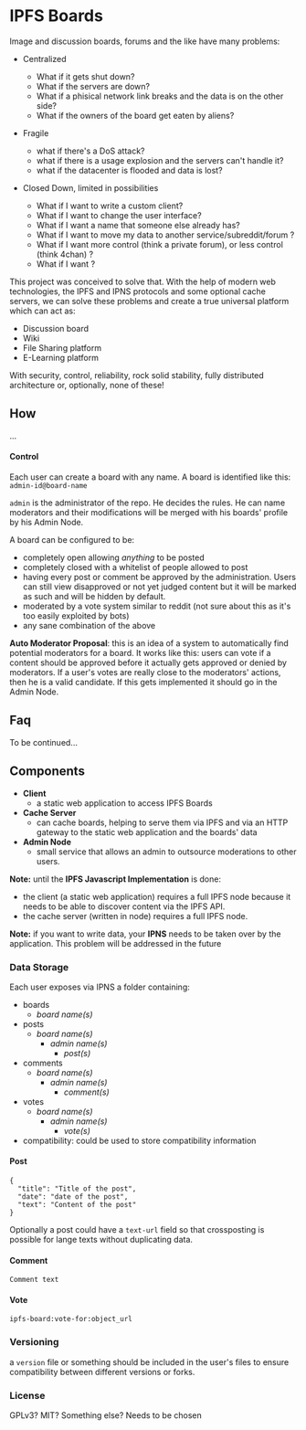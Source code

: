 # IPFS Boards

Image and discussion boards, forums and the like have many problems:

- Centralized
  - What if it gets shut down?
  - What if the servers are down?
  - What if a phisical network link breaks and the data is on the other side?
  - What if the owners of the board get eaten by aliens?

- Fragile
  - what if there's a DoS attack?
  - what if there is a usage explosion and the servers can't handle it?
  - what if the datacenter is flooded and data is lost?

- Closed Down, limited in possibilities
  - What if I want to write a custom client?
  - What if I want to change the user interface?
  - What if I want a name that someone else already has?
  - What if I want to move my data to another service/subreddit/forum ?
  - What if I want more control (think a private forum), or less control (think 4chan) ?
  - What if I want <feature> ?

This project was conceived to solve that. With the help of modern web technologies, the IPFS and IPNS protocols
and some optional cache servers, we can solve these problems and create a true universal platform which can act as:

- Discussion board
- Wiki
- File Sharing platform
- E-Learning platform

With security, control, reliability, rock solid stability, fully distributed architecture or, optionally, none of these!

## How

...

#### Control

Each user can create a board with any name. A board is identified like this: `admin-id@board-name`

`admin` is the administrator of the repo. He decides the rules. He can name moderators and their modifications
will be merged with his boards' profile by his Admin Node.

A board can be configured to be:

- completely open allowing _anything_ to be posted
- completely closed with a whitelist of people allowed to post
- having every post or comment be approved by the administration. Users can still view disapproved or not yet
judged content but it will be marked as such and will be hidden by default.
- moderated by a vote system similar to reddit (not sure about this as it's too easily exploited by bots)
- any sane combination of the above

__Auto Moderator Proposal__: this is an idea of a system to automatically find potential moderators for a board.
It works like this: users can vote if a content should be approved before it actually gets approved or denied by
moderators. If a user's votes are really close to the moderators' actions, then he is a valid candidate.
If this gets implemented it should go in the Admin Node.

## Faq

To be continued...

## Components

- __Client__
  - a static web application to access IPFS Boards
- __Cache Server__
  - can cache boards, helping to serve them via IPFS and via an HTTP gateway to the static web application and the boards' data
- __Admin Node__
  - small service that allows an admin to outsource moderations to other users.

__Note:__ until the __IPFS Javascript Implementation__ is done:

- the client (a static web application) requires a full IPFS node because it needs to be able to discover content via the IPFS API.
- the cache server (written in node) requires a full IPFS node.

__Note:__ if you want to write data, your __IPNS__ needs to be taken over by the application. This problem will be addressed in the future

### Data Storage

Each user exposes via IPNS a folder containing:

- boards
  - _board name(s)_
- posts
  - _board name(s)_
    - _admin name(s)_
      - _post(s)_
- comments
  - _board name(s)_
    - _admin name(s)_
      - _comment(s)_
- votes
  - _board name(s)_
    - _admin name(s)_
      - _vote(s)_
- compatibility: could be used to store compatibility information

#### Post

    {
      "title": "Title of the post",
      "date": "date of the post",
      "text": "Content of the post"
    }

Optionally a post could have a `text-url` field so that crossposting is
possible for lange texts without duplicating data.

#### Comment

    Comment text

#### Vote

    ipfs-board:vote-for:object_url

### Versioning

a `version` file or something should be included in the user's files to ensure compatibility between different
versions or forks.

### License

GPLv3? MIT? Something else? Needs to be chosen
